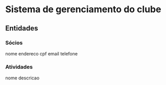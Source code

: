 # Sistema de gerenciamento do clube

## Entidades
### Sócios
nome
endereco
cpf
email
telefone

### Atividades
nome
descricao

